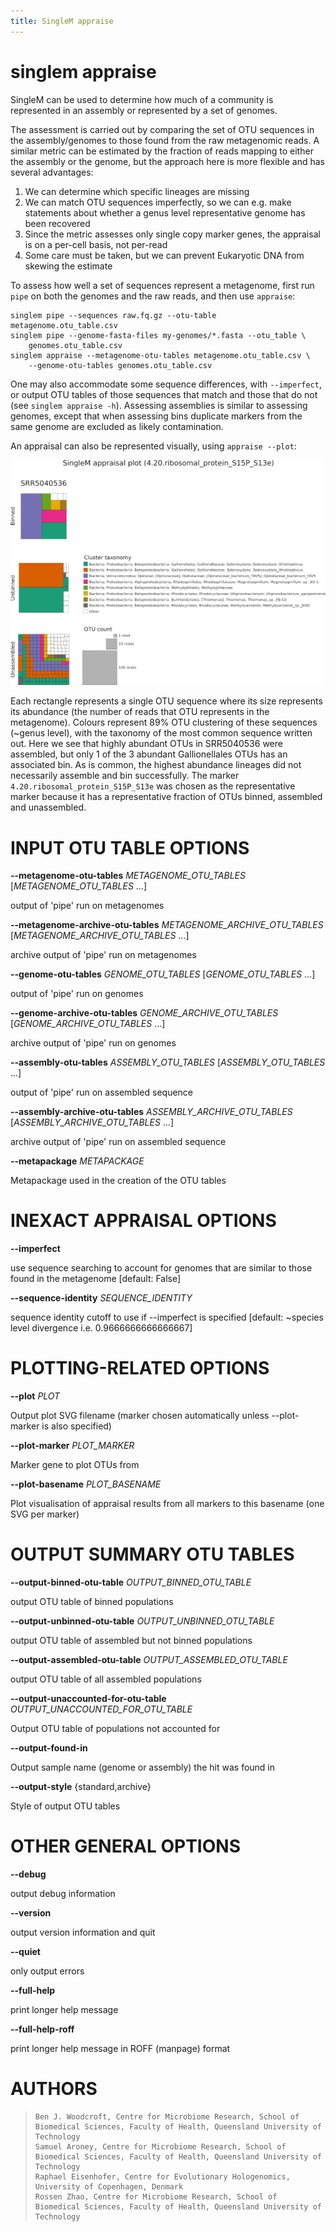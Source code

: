 ```yaml
---
title: SingleM appraise
---
```

# singlem appraise
SingleM can be used to determine how much of a community is represented in an assembly or represented
by a set of genomes.

The assessment is carried out by comparing the set of OTU sequences in the
assembly/genomes to those found from the raw metagenomic reads. A similar metric
can be estimated by the fraction of reads mapping to either the assembly or the
genome, but the approach here is more flexible and has several advantages:

1. We can determine which specific lineages are missing
2. We can match OTU sequences imperfectly, so we can e.g. make statements about whether a genus level representative genome has been recovered
3. Since the metric assesses only single copy marker genes, the appraisal is on a per-cell basis, not per-read
4. Some care must be taken, but we can prevent Eukaryotic DNA from skewing the estimate

To assess how well a set of sequences represent a metagenome, first run `pipe`
on both the genomes and the raw reads, and then use `appraise`:
```
singlem pipe --sequences raw.fq.gz --otu-table metagenome.otu_table.csv
singlem pipe --genome-fasta-files my-genomes/*.fasta --otu_table \
    genomes.otu_table.csv
singlem appraise --metagenome-otu-tables metagenome.otu_table.csv \
    --genome-otu-tables genomes.otu_table.csv
```
One may also accommodate some sequence differences, with `--imperfect`, or
output OTU tables of those sequences that match and those that do not (see
`singlem appraise -h`). Assessing assemblies is similar to assessing genomes,
except that when assessing bins duplicate markers from the same genome are
excluded as likely contamination.

An appraisal can also be represented visually, using `appraise --plot`:

![appraise plot](/appraise_plot.png)

Each rectangle represents a single OTU sequence where its size represents its
abundance (the number of reads that OTU represents in the metagenome). Colours
represent 89% OTU clustering of these sequences (~genus level), with the
taxonomy of the most common sequence written out. Here we see that highly
abundant OTUs in SRR5040536 were assembled, but only 1 of the 3 abundant
Gallionellales OTUs has an associated bin. As is common, the highest abundance
lineages did not necessarily assemble and bin successfully. The marker
`4.20.ribosomal_protein_S15P_S13e` was chosen as the representative marker
because it has a representative fraction of OTUs binned, assembled and
unassembled.

# INPUT OTU TABLE OPTIONS

**\--metagenome-otu-tables** *METAGENOME_OTU_TABLES* [*METAGENOME_OTU_TABLES* \...]

  output of \'pipe\' run on metagenomes

**\--metagenome-archive-otu-tables** *METAGENOME_ARCHIVE_OTU_TABLES* [*METAGENOME_ARCHIVE_OTU_TABLES* \...]

  archive output of \'pipe\' run on metagenomes

**\--genome-otu-tables** *GENOME_OTU_TABLES* [*GENOME_OTU_TABLES* \...]

  output of \'pipe\' run on genomes

**\--genome-archive-otu-tables** *GENOME_ARCHIVE_OTU_TABLES* [*GENOME_ARCHIVE_OTU_TABLES* \...]

  archive output of \'pipe\' run on genomes

**\--assembly-otu-tables** *ASSEMBLY_OTU_TABLES* [*ASSEMBLY_OTU_TABLES* \...]

  output of \'pipe\' run on assembled sequence

**\--assembly-archive-otu-tables** *ASSEMBLY_ARCHIVE_OTU_TABLES* [*ASSEMBLY_ARCHIVE_OTU_TABLES* \...]

  archive output of \'pipe\' run on assembled sequence

**\--metapackage** *METAPACKAGE*

  Metapackage used in the creation of the OTU tables

# INEXACT APPRAISAL OPTIONS

**\--imperfect**

  use sequence searching to account for genomes that are similar to
    those found in the metagenome [default: False]

**\--sequence-identity** *SEQUENCE_IDENTITY*

  sequence identity cutoff to use if \--imperfect is specified
    [default: \~species level divergence i.e. 0.9666666666666667]

# PLOTTING-RELATED OPTIONS

**\--plot** *PLOT*

  Output plot SVG filename (marker chosen automatically unless
    \--plot-marker is also specified)

**\--plot-marker** *PLOT_MARKER*

  Marker gene to plot OTUs from

**\--plot-basename** *PLOT_BASENAME*

  Plot visualisation of appraisal results from all markers to this
    basename (one SVG per marker)

# OUTPUT SUMMARY OTU TABLES

**\--output-binned-otu-table** *OUTPUT_BINNED_OTU_TABLE*

  output OTU table of binned populations

**\--output-unbinned-otu-table** *OUTPUT_UNBINNED_OTU_TABLE*

  output OTU table of assembled but not binned populations

**\--output-assembled-otu-table** *OUTPUT_ASSEMBLED_OTU_TABLE*

  output OTU table of all assembled populations

**\--output-unaccounted-for-otu-table** *OUTPUT_UNACCOUNTED_FOR_OTU_TABLE*

  Output OTU table of populations not accounted for

**\--output-found-in**

  Output sample name (genome or assembly) the hit was found in

**\--output-style** {standard,archive}

  Style of output OTU tables

# OTHER GENERAL OPTIONS

**\--debug**

  output debug information

**\--version**

  output version information and quit

**\--quiet**

  only output errors

**\--full-help**

  print longer help message

**\--full-help-roff**

  print longer help message in ROFF (manpage) format

# AUTHORS

>     Ben J. Woodcroft, Centre for Microbiome Research, School of Biomedical Sciences, Faculty of Health, Queensland University of Technology
>     Samuel Aroney, Centre for Microbiome Research, School of Biomedical Sciences, Faculty of Health, Queensland University of Technology
>     Raphael Eisenhofer, Centre for Evolutionary Hologenomics, University of Copenhagen, Denmark
>     Rossen Zhao, Centre for Microbiome Research, School of Biomedical Sciences, Faculty of Health, Queensland University of Technology
